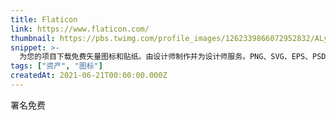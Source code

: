 ```yaml
---
title: Flaticon
link: https://www.flaticon.com/
thumbnail: https://pbs.twimg.com/profile_images/1262339866072952832/ALyFospr_400x400.jpg
snippet: >-
  为您的项目下载免费矢量图标和贴纸。由设计师制作并为设计师服务。PNG、SVG、EPS、PSD和CSS格式
tags: ["资产", "图标"]
createdAt: 2021-06-21T00:00:00.000Z
---
```

署名免费